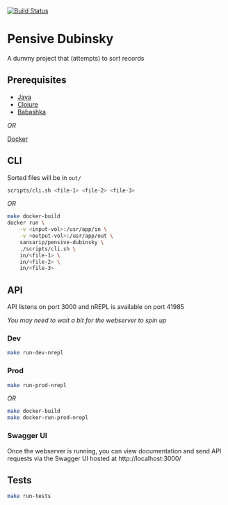 [![Build Status](https://travis-ci.com/sansarip/pensive-dubinsky.svg?branch=main)](https://travis-ci.com/sansarip/pensive-dubinsky)

# Pensive Dubinsky

A dummy project that (attempts) to sort records

## Prerequisites

* [Java](https://openjdk.java.net/install/)
* [Clojure](https://clojure.org/guides/getting_started)
* [Babashka](https://github.com/babashka/babashka)

_OR_

[Docker](https://www.docker.com/get-started)

## CLI

Sorted files will be in `out/`

```sh
scripts/cli.sh <file-1> <file-2> <file-3>
```

_OR_

```sh
make docker-build
docker run \
	-v <input-vol>:/usr/app/in \
	-v <output-vol>:/usr/app/out \
	sansarip/pensive-dubinsky \
	./scripts/cli.sh \
	in/<file-1> \
	in/<file-2> \
	in/<file-3>
```

## API

API listens on port 3000 and nREPL is available on port 41985

_You may need to wait a bit for the webserver to spin up_

### Dev

```sh
make run-dev-nrepl
```

### Prod

```sh
make run-prod-nrepl
```

_OR_

```sh
make docker-build
make docker-run-prod-nrepl
```

### Swagger UI

Once the webserver is running, 
you can view documentation and send API requests via the Swagger UI hosted at http://localhost:3000/

## Tests

```sh
make run-tests
```
